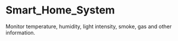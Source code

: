 # Smart_Home_System
Monitor temperature, humidity, light intensity, smoke, gas and other information.
